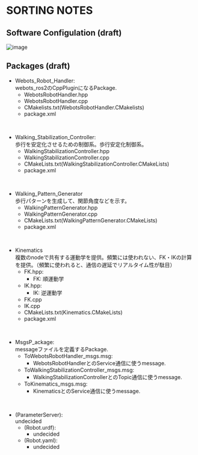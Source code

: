# SORTING NOTES

## Software Configulation (draft)
![image](https://user-images.githubusercontent.com/91410662/221401013-759136a4-1a70-4bc1-ace8-0d8ee9ab73b3.png)
<br>

## Packages (draft)
* Webots_Robot_Handler: <br>
  webots_ros2のCppPluginになるPackage.<br>
  * WebotsRobotHandler.hpp<br>
  * WebotsRobotHandler.cpp<br>
  * CMakelists.txt(WebotsRobotHandler.CMakelists)<br>
  * package.xml<br>
<br>

* Walking_Stabilization_Controller: <br>
  歩行を安定化させるための制御系。歩行安定化制御系。<br>
  * WalkingStabilizationController.hpp<br>
  * WalkingStabilizationController.cpp<br>
  * CMakeLists.txt(WalkingStabilizationController.CMakeLists)<br>
  * package.xml<br>
<br>

* Walking_Pattern_Generator<br>
  歩行パターンを生成して、関節角度などを示す。<br>
  * WalkingPatternGenerator.hpp<br>
  * WalkingPatternGenerator.cpp<br>
  * CMakeLists.txt(WalkingPatternGenerator.CMakeLists)<br>
  * package.xml<br>
<br>

* Kinematics<br>
  複数のnodeで共有する運動学を提供。頻繁には使われない、FK・IKの計算を提供。（頻繁に使われると、通信の遅延でリアルタイム性が駄目）<br>
  * FK.hpp: <br>
    * FK: 順運動学<br>
  * IK.hpp: <br>
    * IK: 逆運動学<br>
  * FK.cpp<br>
  * IK.cpp<br>
  * CMakeLists.txt(Kinematics.CMakeLists)<br>
  * package.xml<br>
<br>

* MsgsP_ackage: <br>
  messageファイルを定義するPackage.<br>
  * ToWebotsRobotHandler_msgs.msg: <br>
    * WebotsRobotHandlerとのService通信に使うmessage.<br>
  * ToWalkingStabilizationController_msgs.msg: <br>
    * WalkingStabilizationControllerとのTopic通信に使うmessage.<br>
  * ToKinematics_msgs.msg: <br>
    * KinematicsとのService通信に使うmessage.<br>
<br>

* (ParameterServer): <br>
  undecided<br>
  * (Robot.urdf): <br>
    * undecided<br>
  * (Robot.yaml): <br>
    * undecided<br>

